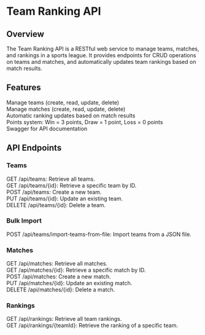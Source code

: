 # Team Ranking API
## Overview
The Team Ranking API is a RESTful web service to manage teams, matches, and rankings in a sports league. It provides endpoints for CRUD operations on teams and matches, and automatically updates team rankings based on match results.

## Features
Manage teams (create, read, update, delete)\
Manage matches (create, read, update, delete)\
Automatic ranking updates based on match results\
Points system: Win = 3 points, Draw = 1 point, Loss = 0 points\
Swagger for API documentation

## API Endpoints
### Teams
GET /api/teams: Retrieve all teams.\
GET /api/teams/{id}: Retrieve a specific team by ID.\
POST /api/teams: Create a new team.\
PUT /api/teams/{id}: Update an existing team.\
DELETE /api/teams/{id}: Delete a team.
### Bulk Import
POST /api/teams/import-teams-from-file: Import teams from a JSON file.
### Matches
GET /api/matches: Retrieve all matches.\
GET /api/matches/{id}: Retrieve a specific match by ID.\
POST /api/matches: Create a new match.\
PUT /api/matches/{id}: Update an existing match.\
DELETE /api/matches/{id}: Delete a match.
### Rankings
GET /api/rankings: Retrieve all team rankings.\
GET /api/rankings/{teamId}: Retrieve the ranking of a specific team.
